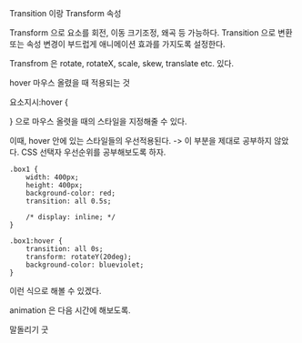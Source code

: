 

Transition 이랑 Transform 속성

Transform 으로 요소를 회전, 이동 크기조정, 왜곡 등 가능하다.
Transition 으로 변환 또는 속성 변경이 부드럽게 애니메이션 효과를 가지도록 설정한다.

Transfrom 은 rotate, rotateX, scale, skew, translate etc. 있다.


hover 마우스 올렸을 때 적용되는 것

요소지시:hover {
    
}
으로 마우스 올렷을 때의 스타일을 지정해줄 수 있다.

이때, hover 안에 있는 스타일들의 우선적용된다. -> 이 부분을 제대로 공부하지 않았다. CSS 선택자 우선순위를 공부해보도록 하자.
```
.box1 {
    width: 400px;
    height: 400px;
    background-color: red;
    transition: all 0.5s;

    /* display: inline; */
}

.box1:hover {
    transition: all 0s;
    transform: rotateY(20deg);
    background-color: blueviolet;
}
```
이런 식으로 해볼 수 있겠다.


animation 은 다음 시간에 해보도록.

말돌리기 굿